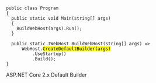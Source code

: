 <pre><code class="cs" data-trim data-noescape>
public class Program
{
  public static void Main(string[] args)
  {
    BuildWebHost(args).Run();
  }

  public static IWebHost BuildWebHost(string[] args) =>
      WebHost.<mark>CreateDefaultBuilder(args)</mark>
          .UseStartup<Startup>()
          .Build();
}
</pre></code>
ASP.NET Core 2.x Default Builder